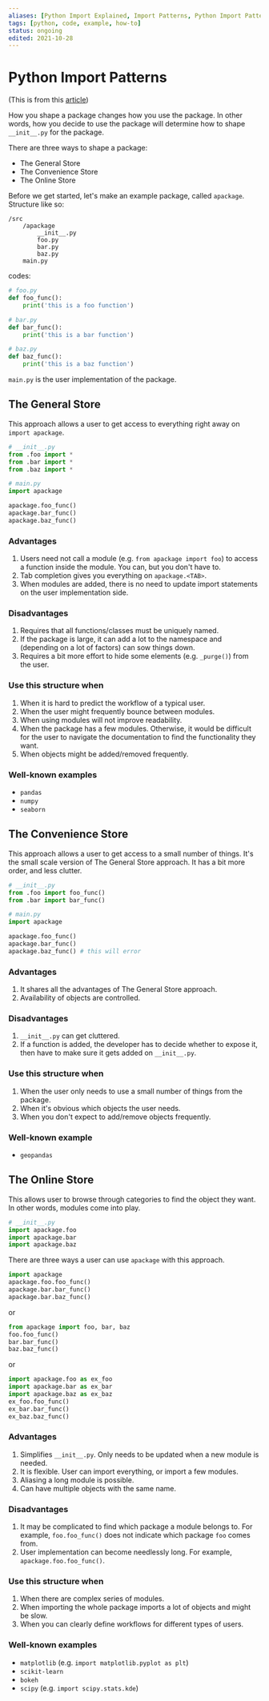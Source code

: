 ```yaml
---
aliases: [Python Import Explained, Import Patterns, Python Import Patterns]
tags: [python, code, example, how-to]
status: ongoing
edited: 2021-10-28
---
```


# Python Import Patterns
(This is from this [article](https://towardsdatascience.com/whats-init-for-me-d70a312da583))

How you shape a package changes how you use the package.
In other words, how you decide to use the package will determine how to shape `__init__.py` for the package.

There are three ways to shape a package:
- The General Store
- The Convenience Store
- The Online Store

Before we get started, let's make an example package, called `apackage`.
Structure like so:
```
/src
	/apackage
		__init__.py
		foo.py
		bar.py
		baz.py
	main.py
```

codes:
```python
# foo.py
def foo_func():
    print('this is a foo function')

# bar.py
def bar_func():
    print('this is a bar function')

# baz.py
def baz_func():
    print('this is a baz function')
```

`main.py` is the user implementation of the package.

## The General Store
This approach allows a user to get access to everything right away on `import apackage`.

```python
# __init__.py
from .foo import *
from .bar import *
from .baz import *

# main.py
import apackage

apackage.foo_func()
apackage.bar_func()
apackage.baz_func()
```

### Advantages
1. Users need not call a module (e.g. `from apackage import foo`) to access a function inside the module. You can, but you don't have to.
2. Tab completion gives you everything on `apackage.<TAB>`.
3. When modules are added, there is no need to update import statements on the user implementation side.

### Disadvantages
1. Requires that all functions/classes must be uniquely named.
2. If the package is large, it can add a lot to the namespace and (depending on a lot of factors) can sow things down.
3. Requires a bit more effort to hide some elements (e.g. `_purge()`) from the user.

### Use this structure when
1. When it is hard to predict the workflow of a typical user.
2. When the user might frequently bounce between modules.
3. When using modules will not improve readability.
4. When the package has a few modules. Otherwise, it would be difficult for the user to navigate the documentation to find the functionality they want.
5. When objects might be added/removed frequently.

### Well-known examples
- `pandas`
- `numpy`
- `seaborn`

## The Convenience Store
This approach allows a user to get access to a small number of things.
It's the small scale version of The General Store approach.
It has a bit more order, and less clutter.

```python
# __init__.py
from .foo import foo_func()
from .bar import bar_func()

# main.py
import apackage

apackage.foo_func()
apackage.bar_func()
apackage.baz_func() # this will error
```

### Advantages
1. It shares all the advantages of The General Store approach.
2. Availability of objects are controlled.

### Disadvantages
1. `__init__.py` can get cluttered.
2. If a function is added, the developer has to decide whether to expose it, then have to make sure it gets added on `__init__.py`.

### Use this structure when
1. When the user only needs to use a small number of things from the package.
2. When it's obvious which objects the user needs.
3. When you don't expect to add/remove objects frequently.

### Well-known example
- `geopandas`

## The Online Store
This allows user to browse through categories to find the object they want.
In other words, modules come into play.

```python
# __init__.py
import apackage.foo
import apackage.bar
import apackage.baz
```

There are three ways a user can use `apackage` with this approach.

```python
import apackage
apackage.foo.foo_func()
apackage.bar.bar_func()
apackage.bar.baz_func()
```
or
```python
from apackage import foo, bar, baz
foo.foo_func()
bar.bar_func()
baz.baz_func()
```
or
```python
import apackage.foo as ex_foo
import apackage.bar as ex_bar
import apackage.baz as ex_baz
ex_foo.foo_func()
ex_bar.bar_func()
ex_baz.baz_func()
```

### Advantages
1. Simplifies `__init__.py`. Only needs to be updated when a new module is needed.
2. It is flexible. User can import everything, or import a few modules.
3. Aliasing a long module is possible.
4. Can have multiple objects with the same name.

### Disadvantages
1. It may be complicated to find which package a module belongs to. For example, `foo.foo_func()` does not indicate which package `foo` comes from.
2. User implementation can become needlessly long. For example, `apackage.foo.foo_func()`.

### Use this structure when
1. When there are complex series of modules.
2. When importing the whole package imports a lot of objects and might be slow.
3. When you can clearly define workflows for different types of users.

### Well-known examples
- `matplotlib` (e.g. `import matplotlib.pyplot as plt`)
- `scikit-learn`
- `bokeh`
- `scipy` (e.g. `import scipy.stats.kde`)

